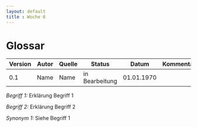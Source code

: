 ```yaml
---
layout: default
title : Woche 6
---
```

# Glossar

| Version | Autor | Quelle | Status | Datum | Kommentar |
| ------- | ----- | ------ | ------ | ----- | --------- |
|  0.1    |  Name   | Name | in Bearbeitung | 01.01.1970 | |

*Begriff 1:* Erklärung Begriff 1

*Begriff 2:* Erklärung Begriff 2 

*Synonym 1:* Siehe Begriff 1



